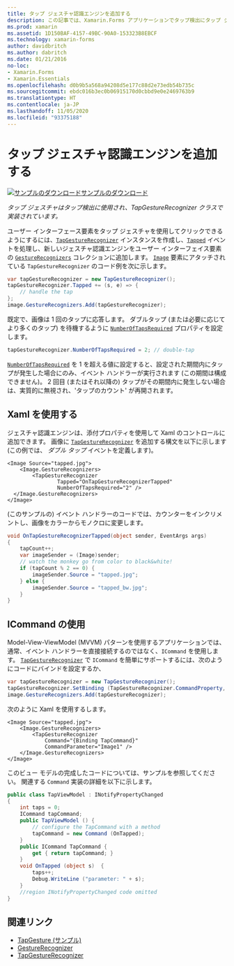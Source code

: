 ```yaml
---
title: タップ ジェスチャ認識エンジンを追加する
description: この記事では、Xamarin.Forms アプリケーションでタップ検出にタップ ジェスチャを使用する方法について説明します。 タップ検出は TapGestureRecognizer クラスで実装されています。
ms.prod: xamarin
ms.assetid: 1D150BAF-4157-49BC-90A0-153323B8EBCF
ms.technology: xamarin-forms
author: davidbritch
ms.author: dabritch
ms.date: 01/21/2016
no-loc:
- Xamarin.Forms
- Xamarin.Essentials
ms.openlocfilehash: d0b9b5a568a94208d5e177c88d2e73edb54b735c
ms.sourcegitcommit: ebdc016b3ec0b06915170d0cbbd9e0e2469763b9
ms.translationtype: HT
ms.contentlocale: ja-JP
ms.lasthandoff: 11/05/2020
ms.locfileid: "93375188"
---
```

# <a name="add-a-tap-gesture-recognizer"></a>タップ ジェスチャ認識エンジンを追加する

[![サンプルのダウンロード](~/media/shared/download.png)サンプルのダウンロード](/samples/xamarin/xamarin-forms-samples/workingwithgestures-tapgesture)

_タップ ジェスチャはタップ検出に使用され、TapGestureRecognizer クラスで実装されています。_

ユーザー インターフェース要素をタップ ジェスチャを使用してクリックできるようにするには、[`TapGestureRecognizer`](xref:Xamarin.Forms.TapGestureRecognizer) インスタンスを作成し、[`Tapped`](xref:Xamarin.Forms.TapGestureRecognizer.Tapped) イベントを処理し、新しいジェスチャ認識エンジンをユーザー インターフェイス要素の [`GestureRecognizers`](xref:Xamarin.Forms.View.GestureRecognizers) コレクションに追加します。 [`Image`](xref:Xamarin.Forms.Image) 要素にアタッチされている `TapGestureRecognizer` のコード例を次に示します。

```csharp
var tapGestureRecognizer = new TapGestureRecognizer();
tapGestureRecognizer.Tapped += (s, e) => {
    // handle the tap
};
image.GestureRecognizers.Add(tapGestureRecognizer);
```

既定で、画像は 1 回のタップに応答します。 ダブルタップ (または必要に応じてより多くのタップ) を待機するように [`NumberOfTapsRequired`](xref:Xamarin.Forms.TapGestureRecognizer.NumberOfTapsRequired) プロパティを設定します。

```csharp
tapGestureRecognizer.NumberOfTapsRequired = 2; // double-tap
```

[`NumberOfTapsRequired`](xref:Xamarin.Forms.TapGestureRecognizer.NumberOfTapsRequired) を 1 を超える値に設定すると、設定された期間内にタップが発生した場合にのみ、イベント ハンドラーが実行されます (この期間は構成できません)。 2 回目 (またはそれ以降の) タップがその期間内に発生しない場合は、実質的に無視され、'タップのカウント' が再開されます。

## <a name="using-xaml"></a>Xaml を使用する

ジェスチャ認識エンジンは、添付プロパティを使用して Xaml のコントロールに追加できます。 画像に [`TapGestureRecognizer`](xref:Xamarin.Forms.TapGestureRecognizer) を追加する構文を以下に示します (この例では、 *ダブル タップ* イベントを定義します)。

```xaml
<Image Source="tapped.jpg">
    <Image.GestureRecognizers>
        <TapGestureRecognizer
                Tapped="OnTapGestureRecognizerTapped"
                NumberOfTapsRequired="2" />
  </Image.GestureRecognizers>
</Image>
```

(このサンプルの) イベント ハンドラーのコードでは、カウンターをインクリメントし、画像をカラーからモノクロに変更します。

```csharp
void OnTapGestureRecognizerTapped(object sender, EventArgs args)
{
    tapCount++;
    var imageSender = (Image)sender;
    // watch the monkey go from color to black&white!
    if (tapCount % 2 == 0) {
        imageSender.Source = "tapped.jpg";
    } else {
        imageSender.Source = "tapped_bw.jpg";
    }
}
```

## <a name="using-icommand"></a>ICommand の使用

Model-View-ViewModel (MVVM) パターンを使用するアプリケーションでは、通常、イベント ハンドラーを直接接続するのではなく、`ICommand` を使用します。 [`TapGestureRecognizer`](xref:Xamarin.Forms.TapGestureRecognizer) で `ICommand` を簡単にサポートするには、次のようにコードにバインドを設定するか、

```csharp
var tapGestureRecognizer = new TapGestureRecognizer();
tapGestureRecognizer.SetBinding (TapGestureRecognizer.CommandProperty, "TapCommand");
image.GestureRecognizers.Add(tapGestureRecognizer);
```

次のように Xaml を使用するします。

```xaml
<Image Source="tapped.jpg">
    <Image.GestureRecognizers>
        <TapGestureRecognizer
            Command="{Binding TapCommand}"
            CommandParameter="Image1" />
    </Image.GestureRecognizers>
</Image>
```

このビュー モデルの完成したコードについては、サンプルを参照してください。 関連する `Command` 実装の詳細を以下に示します。

```csharp
public class TapViewModel : INotifyPropertyChanged
{
    int taps = 0;
    ICommand tapCommand;
    public TapViewModel () {
        // configure the TapCommand with a method
        tapCommand = new Command (OnTapped);
    }
    public ICommand TapCommand {
        get { return tapCommand; }
    }
    void OnTapped (object s)  {
        taps++;
        Debug.WriteLine ("parameter: " + s);
    }
    //region INotifyPropertyChanged code omitted
}
```

## <a name="related-links"></a>関連リンク

- [TapGesture (サンプル)](/samples/xamarin/xamarin-forms-samples/workingwithgestures-tapgesture)
- [GestureRecognizer](xref:Xamarin.Forms.GestureRecognizer)
- [TapGestureRecognizer](xref:Xamarin.Forms.TapGestureRecognizer)